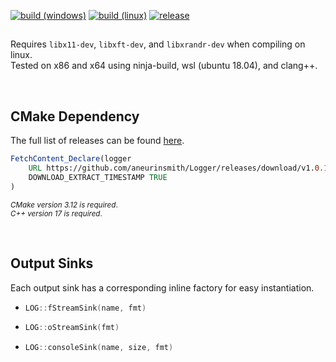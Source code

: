 
[![build (windows)](https://img.shields.io/github/actions/workflow/status/aneurinsmith/Logger/build-windows.yml?logo=data:image/svg%2bxml;base64,PHN2ZyB4bWxucz0iaHR0cDovL3d3dy53My5vcmcvMjAwMC9zdmciIHZlcnNpb249IjEiIHdpZHRoPSI2MDAiIGhlaWdodD0iNjAwIiB2aWV3Qm94PSItMTAwIC0xMDAgMTAwMCAxMDAwIj48cGF0aCBkPSJNMCAxMTIuNzQ0IDMyNC40MjQgNjguNTZsMC4xNDQgMzEyLjkzNiAtMzI0LjI3MiAxLjg0OHptMzI0LjI3MiAzMDQuODA4IDAuMjU2IDMxMy4yMDhMMC4yNTYgNjg2LjE4NCAwLjI0IDQxNS40NTZ6TTM2My42IDYyLjc3NiA3OTMuNzYgMHYzNzcuNTJsLTQzMC4xNiAzLjQxNnptNDMwLjI2NCAzNTcuNzIgLTAuMTA0IDM3NS44MTYgLTQzMC4xNiAtNjAuNzEyIC0wLjYgLTMxNS44MDh6IiBmaWxsPSIjZmZmIi8+PC9zdmc+)](https://github.com/aneurinsmith/Logger/actions/workflows/build-windows.yml)
[![build (linux)](https://img.shields.io/github/actions/workflow/status/aneurinsmith/Logger/build-linux.yml?logo=ubuntu&logoColor=white)](https://github.com/aneurinsmith/Logger/actions/workflows/build-linux.yml)
[![release](https://img.shields.io/github/v/release/aneurinsmith/Logger.svg?style=flat)](https://github.com/aneurinsmith/Logger/releases/latest)

##
Requires `libx11-dev`, `libxft-dev`, and `libxrandr-dev` when compiling on linux.\
Tested on x86 and x64 using ninja-build, wsl (ubuntu 18.04), and clang++.

<br>

## CMake Dependency

The full list of releases can be found [here](https://github.com/aneurinsmith/Logger/releases).
```cmake
FetchContent_Declare(logger 
	URL https://github.com/aneurinsmith/Logger/releases/download/v1.0.1/logger-src.zip
	DOWNLOAD_EXTRACT_TIMESTAMP TRUE
)
```

<sub>_CMake version 3.12 is required_.</sub>\
<sub>_C++ version 17 is required_.</sub>

<br>

## Output Sinks

Each output sink has a corresponding inline factory for easy instantiation.
 *  ```c++
    LOG::fStreamSink(name, fmt)
    ```
 *  ```c++
    LOG::oStreamSink(fmt)
    ```
 *  ```c++
    LOG::consoleSink(name, size, fmt)
    ```

